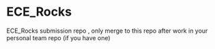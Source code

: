 # ECE_Rocks
ECE_Rocks submission repo , only merge to this repo after work in your personal team repo (if you have one)

